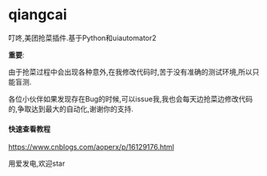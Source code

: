 # qiangcai
叮咚,美团抢菜插件.基于Python和uiautomator2

**重要**: 

  由于抢菜过程中会出现各种意外,在我修改代码时,苦于没有准确的测试环境,所以只能盲测.
  
  各位小伙伴如果发现存在Bug的时候,可以issue我,我也会每天边抢菜边修改代码的,争取达到最大的自动化,谢谢你的支持.
  
#### 快速查看教程
https://www.cnblogs.com/aoperx/p/16129176.html


用爱发电,欢迎star
